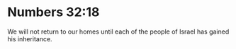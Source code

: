 # Numbers 32:18

We will not return to our homes until each of the people of Israel has gained his inheritance.
